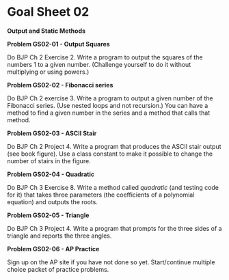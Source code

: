 # Goal Sheet 02

**Output and Static Methods**

**Problem GS02-01 - Output Squares**

Do BJP Ch 2 Exercise 2.  Write a program to output the squares of the numbers 1 to a given number.  (Challenge yourself to do it without multiplying or using powers.)

**Problem GS02-02 - Fibonacci series**

Do BJP Ch 2 exercise 3.  Write a program to output a given number of the Fibonacci series.  (Use nested loops and not recursion.)  You can have a method to find a given number in the series and a method that calls that method.

**Problem GS02-03 - ASCII Stair**

Do BJP Ch 2 Project 4.  Write a program that produces the ASCII stair output (see book figure).  Use a class constant to make it possible to change the number of stairs in the figure.

**Problem GS02-04 - Quadratic**

Do BJP Ch 3 Exercise 8.  Write a method called *quadratic* (and testing code for it) that takes three parameters (the coefficients of a polynomial equation) and outputs the roots.

**Problem GS02-05 - Triangle**

Do BJP Ch 3 Project 4.  Write a program that prompts for the three sides of a triangle and reports the three angles.

**Problem GS02-06 - AP Practice**

Sign up on the AP site if you have not done so yet.  Start/continue multiple choice packet of practice problems.
